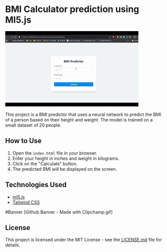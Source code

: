 # BMI Calculator prediction using Ml5.js

![Github Banner - Made with Clipchamp.gif](Github%20Banner%20-%20Made%20with%20Clipchamp.gif)

This project is a BMI predictor that uses a neural network to predict the BMI of a person based on their height and weight. The model is trained on a small dataset of 20 people.

## How to Use

1.  Open the `index.html` file in your browser.
2.  Enter your height in inches and weight in kilograms.
3.  Click on the "Calculate" button.
4.  The predicted BMI will be displayed on the screen.

## Technologies Used

*   [ml5.js](https://ml5js.org/)
*   [Tailwind CSS](https://tailwindcss.com/)

#Banner 
[Github Banner - Made with Clipchamp.gif]
## License

This project is licensed under the MIT License - see the [LICENSE.md](LICENSE.md) file for details.
